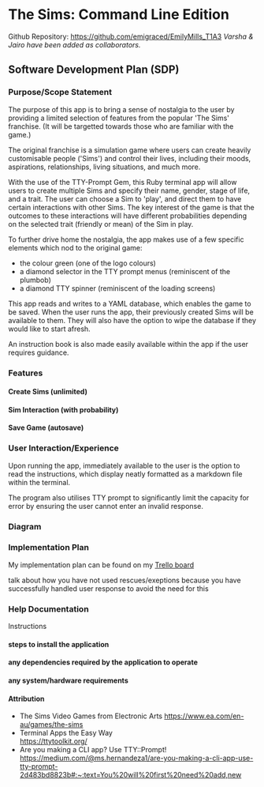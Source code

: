 # The Sims: Command Line Edition

Github Repository: https://github.com/emigraced/EmilyMills_T1A3
*Varsha & Jairo have been added as collaborators.*

## Software Development Plan (SDP)

### Purpose/Scope Statement

The purpose of this app is to bring a sense of nostalgia to the user by providing a limited selection of features from the popular 'The Sims' franchise. (It will be targetted towards those who are familiar with the game.)

The original franchise is a simulation game where users can create heavily customisable people ('Sims') and control their lives, including their moods, aspirations, relationships, living situations, and much more. 

With the use of the TTY-Prompt Gem, this Ruby terminal app will allow users to create multiple Sims and specify their name, gender, stage of life, and a trait. The user can choose a Sim to 'play', and direct them to have certain interactions with other Sims. The key interest of the game is that the outcomes to these interactions will have different probabilities depending on the selected trait (friendly or mean) of the Sim in play. 

To further drive home the nostalgia, the app makes use of a few specific elements which nod to the original game: 
- the colour green (one of the logo colours)
- a diamond selector in the TTY prompt menus (reminiscent of the plumbob)
- a diamond TTY spinner (reminiscent of the loading screens)

This app reads and writes to a YAML database, which enables the game to be saved. When the user runs the app, their previously created Sims will be available to them. They will also have the option to wipe the database if they would like to start afresh. 

An instruction book is also made easily available within the app if the user requires guidance. 

### Features

#### Create Sims (unlimited)

#### Sim Interaction (with probability)

#### Save Game (autosave)

### User Interaction/Experience

Upon running the app, immediately available to the user is the option to read the instructions, which display neatly formatted as a markdown file within the terminal. 

The program also utilises TTY prompt to significantly limit the capacity for error by ensuring the user cannot enter an invalid response. 

### Diagram 



### Implementation Plan 

My implementation plan can be found on my [Trello board](https://trello.com/b/TUebzU4P/term-1-terminal-project)

talk about how you have not used rescues/exeptions because you have successfully handled user response to avoid the need for this

### Help Documentation

Instructions

#### steps to install the application


#### any dependencies required by the application to operate


#### any system/hardware requirements







#### Attribution 
- The Sims Video Games from Electronic Arts
https://www.ea.com/en-au/games/the-sims
- Terminal Apps the Easy Way  
https://ttytoolkit.org/
- Are you making a CLI app? Use TTY::Prompt!  
https://medium.com/@ms.hernandeza1/are-you-making-a-cli-app-use-tty-prompt-2d483bd8823b#:~:text=You%20will%20first%20need%20add,new
